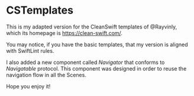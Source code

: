 # CSTemplates

This is my adapted version for the CleanSwift templates of @Rayvinly, which its homepage is https://clean-swift.com/.

You may notice, if you have the basic templates, that my version is aligned with SwiftLint rules.

I also added a new component called *Navigator* that conforms to *Navigatable* protocol. This component was designed in order to reuse the navigation flow in all the Scenes.

Hope you enjoy it!
